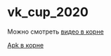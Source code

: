 # vk_cup_2020

Можно смотреть [видео в корне](https://github.com/BallOfDestruction/vk_cup_2020/blob/master/%D1%80%D0%B5%D0%B0%D0%BB%D0%B8%D0%B7%D0%B0%D1%86%D0%B8%D1%8F.mp4)

[Apk в корне](https://github.com/BallOfDestruction/vk_cup_2020/blob/master/app-debug.apk)

